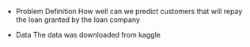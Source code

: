 - Problem Definition
  How well can we predict customers that will repay the loan granted by the loan company
  
 - Data 
The data was downloaded from kaggle  
